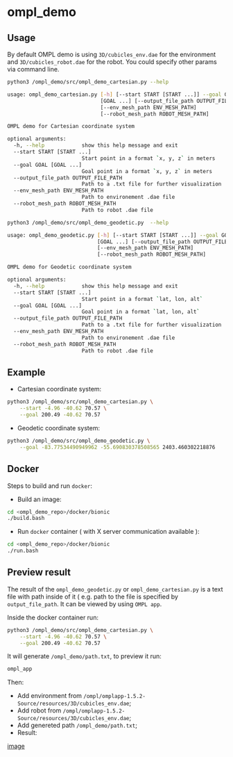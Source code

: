 # ompl_demo

## Usage

By default OMPL demo is using `3D/cubicles_env.dae` for the environment and `3D/cubicles_robot.dae` for the robot. You could specify other params via command line.

```bash
python3 /ompl_demo/src/ompl_demo_cartesian.py --help

usage: ompl_demo_cartesian.py [-h] [--start START [START ...]] --goal GOAL
                              [GOAL ...] [--output_file_path OUTPUT_FILE_PATH]
                              [--env_mesh_path ENV_MESH_PATH]
                              [--robot_mesh_path ROBOT_MESH_PATH]

OMPL demo for Cartesian coordinate system

optional arguments:
  -h, --help            show this help message and exit
  --start START [START ...]
                        Start point in a format `x, y, z` in meters
  --goal GOAL [GOAL ...]
                        Goal point in a format `x, y, z` in meters
  --output_file_path OUTPUT_FILE_PATH
                        Path to a .txt file for further visualization
  --env_mesh_path ENV_MESH_PATH
                        Path to environement .dae file
  --robot_mesh_path ROBOT_MESH_PATH
                        Path to robot .dae file
```

```bash
python3 /ompl_demo/src/ompl_demo_geodetic.py  --help

usage: ompl_demo_geodetic.py [-h] [--start START [START ...]] --goal GOAL
                             [GOAL ...] [--output_file_path OUTPUT_FILE_PATH]
                             [--env_mesh_path ENV_MESH_PATH]
                             [--robot_mesh_path ROBOT_MESH_PATH]

OMPL demo for Geodetic coordinate system

optional arguments:
  -h, --help            show this help message and exit
  --start START [START ...]
                        Start point in a format `lat, lon, alt`
  --goal GOAL [GOAL ...]
                        Goal point in a format `lat, lon, alt`
  --output_file_path OUTPUT_FILE_PATH
                        Path to a .txt file for further visualization
  --env_mesh_path ENV_MESH_PATH
                        Path to environement .dae file
  --robot_mesh_path ROBOT_MESH_PATH
                        Path to robot .dae file
```

## Example

- Cartesian coordinate system:
```bash
python3 /ompl_demo/src/ompl_demo_cartesian.py \
    --start -4.96 -40.62 70.57 \
    --goal 200.49 -40.62 70.57
```

- Geodetic coordinate system:
```bash
python3 /ompl_demo/src/ompl_demo_geodetic.py \
    --goal -83.77534490949962 -55.690830378508565 2403.460302218876
```

## Docker

Steps to build and run `docker`:

- Build an image:
```bash
cd <ompl_demo_repo>/docker/bionic
./build.bash
```

- Run `docker` container ( with X server communication available ):
```bash
cd <ompl_demo_repo>/docker/bionic
./run.bash
```

## Preview result

The result of the `ompl_demo_geodetic.py` or `ompl_demo_cartesian.py` is a text file with path inside of it ( e.g. path to the file is specified by `output_file_path`. It can be viewed by using `OMPL app`. 

Inside the docker container run:

```bash
python3 /ompl_demo/src/ompl_demo_cartesian.py \
    --start -4.96 -40.62 70.57 \
    --goal 200.49 -40.62 70.57
```

It will generate `/ompl_demo/path.txt`, to preview it run:

```bash
ompl_app
```

Then:

- Add environment from `/ompl/omplapp-1.5.2-Source/resources/3D/cubicles_env.dae`;
- Add robot from `/ompl/omplapp-1.5.2-Source/resources/3D/cubicles_env.dae`;
- Add genereted path `/ompl_demo/path.txt`;
- Result:

[image](images/ompl_app.png)
